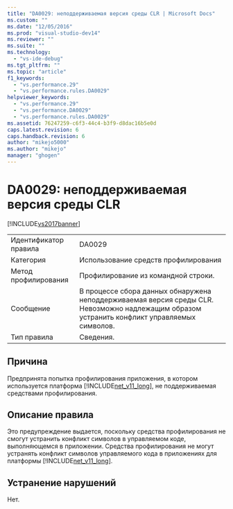 ```yaml
---
title: "DA0029: неподдерживаемая версия среды CLR | Microsoft Docs"
ms.custom: ""
ms.date: "12/05/2016"
ms.prod: "visual-studio-dev14"
ms.reviewer: ""
ms.suite: ""
ms.technology: 
  - "vs-ide-debug"
ms.tgt_pltfrm: ""
ms.topic: "article"
f1_keywords: 
  - "vs.performance.29"
  - "vs.performance.rules.DA0029"
helpviewer_keywords: 
  - "vs.performance.29"
  - "vs.performance.DA0029"
  - "vs.performance.rules.DA0029"
ms.assetid: 76247259-c6f3-44c4-b3f9-d8dac16b5e0d
caps.latest.revision: 6
caps.handback.revision: 6
author: "mikejo5000"
ms.author: "mikejo"
manager: "ghogen"
---
```

# DA0029: неподдерживаемая версия среды CLR
[!INCLUDE[vs2017banner](../code-quality/includes/vs2017banner.md)]

|||  
|-|-|  
|Идентификатор правила|DA0029|  
|Категория|Использование средств профилирования|  
|Метод профилирования|Профилирование из командной строки.|  
|Сообщение|В процессе сбора данных обнаружена неподдерживаемая версия среды CLR.  Невозможно надлежащим образом устранить конфликт управляемых символов.|  
|Тип правила|Сведения.|  
  
## Причина  
 Предпринята попытка профилирования приложения, в котором используется платформа [!INCLUDE[net_v11_long](../profiling/includes/net_v11_long_md.md)], не поддерживаемая средствами профилирования.  
  
## Описание правила  
 Это предупреждение выдается, поскольку средства профилирования не смогут устранить конфликт символов в управляемом коде, выполняющемся в приложении.  Средства профилирования не могут устранять конфликт символов управляемого кода в приложениях для платформы [!INCLUDE[net_v11_long](../profiling/includes/net_v11_long_md.md)].  
  
## Устранение нарушений  
 Нет.